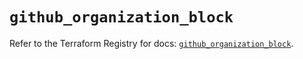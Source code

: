 # `github_organization_block`

Refer to the Terraform Registry for docs: [`github_organization_block`](https://registry.terraform.io/providers/integrations/github/6.1.0/docs/resources/organization_block).
